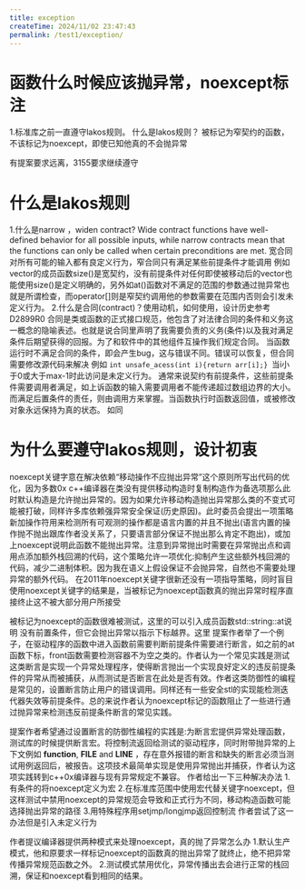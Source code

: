 ```yaml
---
title: exception
createTime: 2024/11/02 23:47:43
permalink: /test1/exception/
---
```

# 函数什么时候应该抛异常，noexcept标注
1.标准库之前一直遵守lakos规则。
什么是lakos规则？
被标记为窄契约的函数，不该标记为noexcept，即使已知他真的不会抛异常

有提案要求远离，3155要求继续遵守
# 什么是lakos规则
 1.什么是narrow ，widen contract?
 Wide contract functions have well-defined behavior for all possible inputs, while narrow contracts mean that the functions can only be called when certain preconditions are met.
 宽合同对所有可能的输入都有良定义行为，窄合同只有满足某些前提条件才能调用
 例如vector的成员函数size()是宽契约，没有前提条件对任何即使被移动后的vector也能使用size()是定义明确的，另外如at()函数对不满足的范围的参数通过抛异常也就是所谓检查，而operator[]则是窄契约调用他的参数需要在范围内否则会引发未定义行为。
 2.什么是合同(contract)？使用动机，如何使用，设计历史参考D2899R0
 合同是类或函数的正式接口规范，他包含了对法律合同的条件和义务这一概念的隐喻表述。也就是说合同里声明了我需要负责的义务(条件)以及我对满足条件后期望获得的回报。为了和软件中的其他组件互操作我们规定合同。
 当函数运行时不满足合同的条件，即会产生bug，这与错误不同。错误可以恢复，但合同需要修改源代码来解决
 例如 `int unsafe_acess(int i){return arr[i];} `当i小于0或大于max-1时此访问是未定义行为。
通常来说契约有前提条件，这些前提条件需要调用者满足，如上诉函数的输入需要调用者不能传递超过数组边界的大小。
而满足后置条件的责任，则由调用方来掌握。当函数执行时函数返回值，或被修改对象永远保持为真的状态。
如同

# 为什么要遵守lakos规则，设计初衷

noexcept关键字意在解决依赖“移动操作不应抛出异常”这个原则所写出代码的优化，因为多数0x c++编译器在类没有提供移动构造时复制构造作为备选项那么此时默认构造是允许抛出异常的。因为如果允许移动构造抛出异常那么类的不变式可能被打破，同样许多库依赖强异常安全保证(历史原因)。此时委员会提出一项策略新加操作符用来检测所有可观测的操作都是语言内置的并且不抛出(语言内置的操作抛不抛出跟库作者没关系了，只要语言部分保证不抛出那么肯定不跑出)，或加上noexcept说明此函数不能抛出异常。注意到异常抛出时需要在异常抛出点和调用点添加额外栈回溯的代码，这个策略允许一项优化:抑制产生这些额外栈回溯的代码，减少二进制体积。因为我在语义上假设保证不会抛异常，自然也不需要处理异常的额外代码。
在2011年noexcept关键字很新还没有一项指导策略，同时盲目使用noexcept关键字的结果是，当被标记为noexcept函数真的抛出异常时程序直接终止这不被大部分用户所接受

被标记为noexcept的函数很难被测试，这里的可以引入成员函数std::string::at说明 没有前置条件，但它会抛出异常以指示下标越界。这里
提案作者举了一个例子，在驱动程序的函数中进入函数前需要判断前提条件需要进行断言，如之前的at函数下标，front函数需要检测容器不为空之类的。作者认为一个常见实践是测试这类断言是实现一个异常处理程序，使得断言抛出一个实现良好定义的违反前提条件的异常从而被捕获，从而测试是否断言在此处是否有效。作者这类防御性的编程是常见的，设置断言防止用户的错误调用。同样还有一些安全stl的实现能检测迭代器失效等前提条件。总的来说作者认为noexcept标记的函数阻止了一些进行通过抛异常来检测违反前提条件断言的常见实践。

提案作者希望通过设置断言的防御性编程的实践是:为断言宏提供异常处理函数，测试库的时候提供断言宏。将控制流返回给测试的驱动程序，同时附带抛异常的上下文例如 __function__, 
__FILE__ and __LINE__ ，存在意外报错的断言和缺失的断言必须当测试用例返回后，被报告。这项技术最简单实现是使用异常抛出并捕获，作者认为这项实践转到c++0x编译器与现有异常规定不兼容。
作者给出一下三种解决办法
1.有条件的将noexcept定义为宏
2.在标准库范围中使用宏代替关键字noexcept，但这样测试中禁用noexcept的异常规范会导致和正式行为不同，移动构造函数可能选择抛出异常的路径
3.用特殊程序用setjmp/longjmp返回控制流 作者尝试了这一办法但是引入未定义行为

作者提议编译器提供两种模式来处理noexcept，真的抛了异常怎么办
1.默认生产模式，他和原要求一样标记noexcept的函数真的抛出异常了就终止，绝不把异常传播异常规范函数之外。
2.测试模式禁用优化，异常传播出去会进行正常的栈回溯，保证和noexcept看到相同的结果。






